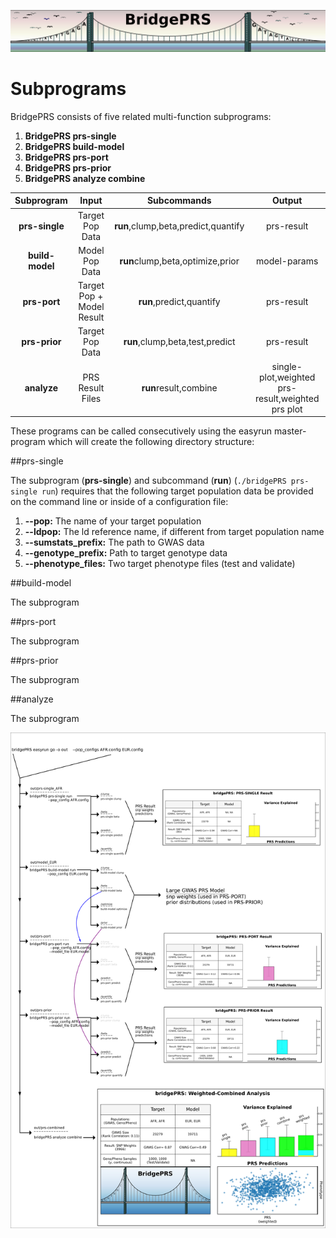 ![Screenshot](img/slim/guide_logo4.png) 



# Subprograms 

BridgePRS consists of five related multi-function subprograms: 

1) **BridgePRS prs-single**  
2) **BridgePRS build-model**  
3) **BridgePRS prs-port**    
4) **BridgePRS prs-prior**   
5) **BridgePRS analyze combine**






|Subprogram|Input|Subcommands|Output|
|:-:|:-:|:-:|:-:|
|**prs-single**|Target Pop Data|**run**,clump,beta,predict,quantify|prs-result| 
|**build-model**|Model Pop Data|**run**clump,beta,optimize,prior|model-params| 
|**prs-port**|Target Pop + Model Result|**run**,predict,quantify|prs-result| 
|**prs-prior**|Target Pop Data|**run**,clump,beta,test,predict|prs-result| 
|**analyze**|PRS Result Files|**run**result,combine|single-plot,weighted prs-result,weighted prs plot| 


These programs can be called consecutively using the easyrun master-program 
which will create the following directory structure: 




##prs-single 

The subprogram (**prs-single**) and subcommand (**run**) (`./bridgePRS prs-single run`) requires that the 
following target population data be provided on the command line or inside of a configuration file: 

1. **--pop:** The name of your target population 
2. **--ldpop:** The ld reference name, if different from target population name 
3. **--sumstats_prefix:** The path to GWAS data 
4. **--genotype_prefix:** Path to target genotype data 
5. **--phenotype_files:** Two target phenotype files (test and validate) 




##build-model

The subprogram 


##prs-port 

The subprogram 


##prs-prior 

The subprogram 



##analyze


The subprogram 


![Screenshot](img/pipeline.png)

